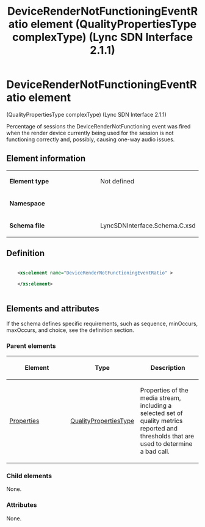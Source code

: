﻿---
title: DeviceRenderNotFunctioningEventRatio element (QualityPropertiesType complexType) (Lync SDN Interface 2.1.1)
TOCTitle: DeviceRenderNotFunctioningEventRatio element
ms:assetid: 98a284f8-c8c2-6f59-f65e-bffc5b550d5e
ms:mtpsurl: https://msdn.microsoft.com/library/Dn912715(v=office.15)
ms:contentKeyID: 64126885
ms.date: 02/16/2015
mtps_version: v=office.15
dev_langs:
- xml
---

# DeviceRenderNotFunctioningEventRatio element 

(QualityPropertiesType complexType) (Lync SDN Interface 2.1.1)

Percentage of sessions the DeviceRenderNotFunctioning event was fired when the render device currently being used for the session is not functioning correctly and, possibly, causing one-way audio issues.

## Element information

<table>
<colgroup>
<col style="width: 50%" />
<col style="width: 50%" />
</colgroup>
<tbody>
<tr class="odd">
<td><p><strong>Element type</strong></p></td>
<td><p>Not defined</p></td>
</tr>
<tr class="even">
<td><p><strong>Namespace</strong></p></td>
<td><p></p></td>
</tr>
<tr class="odd">
<td><p><strong>Schema file</strong></p></td>
<td><p>LyncSDNInterface.Schema.C.xsd</p></td>
</tr>
</tbody>
</table>


## Definition

```xml

    <xs:element name="DeviceRenderNotFunctioningEventRatio" >
    
    </xs:element>
  
```

## Elements and attributes

If the schema defines specific requirements, such as sequence, minOccurs, maxOccurs, and choice, see the definition section.

### Parent elements

<table>
<colgroup>
<col style="width: 33%" />
<col style="width: 33%" />
<col style="width: 33%" />
</colgroup>
<thead>
<tr class="header">
<th><p>Element</p></th>
<th><p>Type</p></th>
<th><p>Description</p></th>
</tr>
</thead>
<tbody>
<tr class="odd">
<td><p><a href="properties-element-qualitytype-complextype-lync-sdn-interface-2-1-1.md">Properties</a></p></td>
<td><p><a href="qualitypropertiestype-complextype-lync-sdn-interface-2-1-1.md">QualityPropertiesType</a></p></td>
<td><p>Properties of the media stream, including a selected set of quality metrics reported and thresholds that are used to determine a bad call.</p></td>
</tr>
</tbody>
</table>


### Child elements

None.

### Attributes

None.

